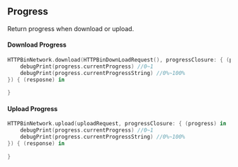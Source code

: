 ## Progress

Return progress when download or upload.

#### Download Progress

```swift
HTTPBinNetwork.download(HTTPBinDownLoadRequest(), progressClosure: { (progress) in
    debugPrint(progress.currentProgress) //0~1
    debugPrint(progress.currentProgressString) //0%~100%
}) { (resposne) in
                    
}
```

#### Upload Progress

```swift
HTTPBinNetwork.upload(uploadRequest, progressClosure: { (progress) in
    debugPrint(progress.currentProgress) //0~1
    debugPrint(progress.currentProgressString) //0%~100%
}) { (response) in
                        
}
```
